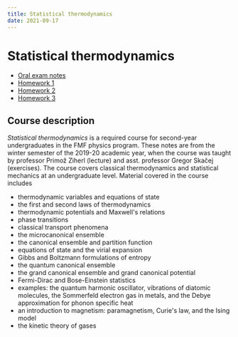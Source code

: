 ```yaml
---
title: Statistical thermodynamics
date: 2021-09-17
---
```


# Statistical thermodynamics

- [Oral exam notes](std-oral-notes.pdf)
- [Homework 1](std-hw1.pdf)
- [Homework 2](std-hw2.pdf)
- [Homework 3](std-hw3.pdf)

## Course description

*Statistical thermodynamics* is a required course for second-year undergraduates in the FMF physics program. These notes are from the winter semester of the 2019-20 academic year, when the course was taught by professor Primož Ziherl (lecture) and asst. professor Gregor Skačej (exercises). The course covers classical thermodynamics and statistical mechanics at an undergraduate level. Material covered in the course includes

- thermodynamic variables and equations of state
- the first and second laws of thermodynamics
- thermodynamic potentials and Maxwell's relations
- phase transitions
- classical transport phenomena 
- the microcanonical ensemble
- the canonical ensemble and partition function
- equations of state and the virial expansion
- Gibbs and Boltzmann formulations of entropy
- the quantum canonical ensemble
- the grand canonical ensemble and grand canonical potential
- Fermi-Dirac and Bose-Einstein statistics
- examples: the quantum harmonic oscillator, vibrations of diatomic molecules, the Sommerfeld electron gas in metals, and the Debye approximation for phonon specific heat
- an introduction to magnetism: paramagnetism, Curie's law, and the Ising model
- the kinetic theory of gases
